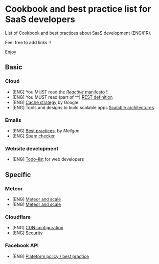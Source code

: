 Cookbook and best practice list for SaaS developers
===================================================

List of Cookbook and best practices about SaaS development (ENG/FR).

Feel free to add links !!

Enjoy


## Basic

### Cloud
- [ENG] You MUST read the [*Reactive* manifesto](http://www.reactivemanifesto.org) !!
- [ENG] You MUST read (part of ^^) [REST definition](http://www.ics.uci.edu/~fielding/pubs/dissertation/rest_arch_style.htm)
- [ENG] [Cache strategy](https://developers.google.com/web/fundamentals/performance/optimizing-content-efficiency/http-caching) by Google
- [ENG] Tools and designs to build scalable apps [Scalable architectures](http://aosabook.org/en/distsys.html)

### Emails
- [ENG] [Best practices](http://documentation.mailgun.com/best_practices.html), by *Mailgun*
- [ENG] [Spam checker](http://www.mail-tester.com)

### Website development
- [ENG] [Todo-list](http://webdevchecklist.com) for web developers


## Specific

### Meteor
- [ENG] [Meteor and scale](https://meteorhacks.com/does-meteor-scale.html)
- [ENG] [Meteor and scale](https://meteorhacks.com/how-to-scale-meteor.html)

### Cloudflare
- [ENG] [CDN configuration](http://blog.cloudflare.com/cloudflare-tips-recommended-steps-for-new-use)
- [ENG] [Security](https://support.cloudflare.com/hc/en-us/articles/200170166)

### Facebook API
- [ENG] [Plateform policy / best practice](https://developers.facebook.com/policy)

